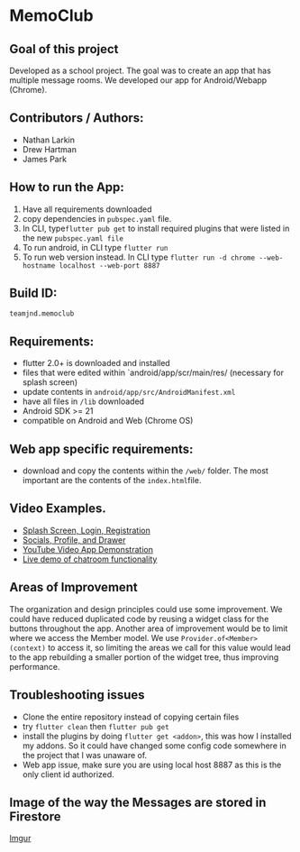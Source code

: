 # MemoClub 

## Goal of this project

Developed as a school project. The goal was to create an app that has multiple message rooms. We developed our app for Android/Webapp (Chrome). 


## Contributors / Authors:

* Nathan Larkin
* Drew Hartman
* James Park

## How to run the App:

1. Have all requirements downloaded
2. copy dependencies in `pubspec.yaml` file.
3. In CLI, type`flutter pub get` to install required plugins that were listed in the new `pubspec.yaml file`
4. To run android, in CLI type `flutter run`
5. To run web version instead. In CLI type `flutter run -d chrome --web-hostname localhost --web-port 8887`

## Build ID: 

`teamjnd.memoclub`

## Requirements:

* flutter 2.0+ is downloaded and installed
* files that were edited within `android/app/scr/main/res/  (necessary for splash screen)
* update contents in `android/app/src/AndroidManifest.xml`
* have all files in `/lib` downloaded
* Android SDK >= 21
* compatible on Android and Web (Chrome OS)

## Web app specific requirements:

* download and copy the contents within the `/web/` folder. The most important are the contents of the `index.html`file.


## Video Examples.

* [Splash Screen, Login, Registration](https://youtu.be/trdU3mPxiNU)
* [Socials, Profile, and Drawer](https://youtu.be/voPbMGEkBeU)
* [YouTube Video App Demonstration](https://www.youtube.com/watch?v=BA7VXg5wNgA)
* [Live demo of chatroom functionality](https://www.youtube.com/watch?v=_0hg9_O74EE)

## Areas of Improvement

The organization and design principles could use some improvement. We could have reduced duplicated code by reusing a widget class for the buttons throughout the app. Another area of improvement would be to limit where we access the Member model. We use `Provider.of<Member>(context)` to access it, so limiting the areas we call for this value would lead to the app rebuilding a smaller portion of the widget tree, thus improving performance. 

## Troubleshooting issues

* Clone the entire repository instead of copying certain files
* try `flutter clean` then `flutter pub get`
* install the plugins by doing `flutter get <addon>`, this was how I installed my addons. So it could have changed some config code somewhere in the project that I was unaware of.
* Web app issue, make sure you are using local host 8887 as this is the only client id authorized.

## Image of the way the Messages are stored in Firestore

[Imgur](https://i.imgur.com/gYHvjL4.png)
